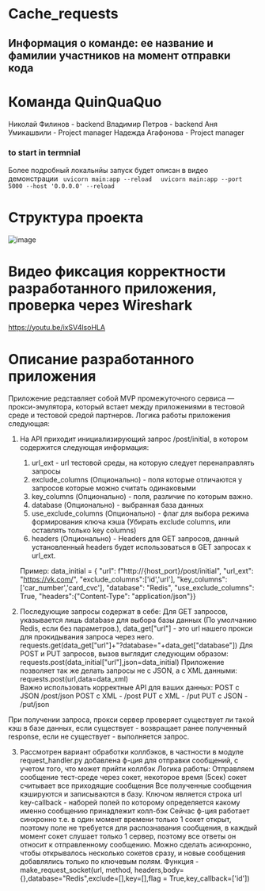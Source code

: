 # Cache_requests
## Информация о команде: ее название и фамилии участников на момент отправки кода
# Команда QuinQuaQuo
Николай Филинов - backend
Владимир Петров - backend
Аня Умикашвили - Project manager
Надежда Агафонова - Project manager

### to start in termnial
Более подробный локальнйы запуск будет описан в видео демонстрации
<code> uvicorn main:app --reload </code>
<code> uvicorn main:app --port 5000 --host '0.0.0.0' --reload </code>

# Структура проекта
![image](https://github.com/Unleashed0000/Cache_requests/assets/31584866/4d6af356-65c1-4155-9ba6-67dc68297dfa)

# Видео фиксация корректности разработанного приложения, проверка через Wireshark
https://youtu.be/ixSV4lsoHLA
# Описание разработанного приложения
Приложение редставляет собой MVP промежуточного сервиса — прокси-эмулятора, который встает между приложениями в тестовой среде и тестовой средой партнеров.
Логика работы приложения следующая:
1. На API приходит инициализирующий запрос  /post/initial, в котором содержится следующая информация:
   1. url_ext - url тестовой среды, на которую следует перенаправлять запросы
   2. exclude_columns (Опционально) - поля которые отличаются у запросов которые можно считать одинаковыми
   3. key_columns (Опционально) - поля, различие по которым важно.
   4. database (Опционально) - выбранная база данных   
   5. use_exclude_columns (Опционально) - флаг для выбора режима формирования ключа кэша (Убирать exclude columns, или оставлять только key columns)
   6. headers (Опционально) - Headers для GET запросов, данный установленный headers будет использоваться в GET запросах к url_ext. 

   Пример:
   data_initial = {
    "url": f"http://{host_port}/post/initial",
    "url_ext": "https://vk.com/",
    "exclude_columns":['id','url'],
    "key_columns":['car_number','card_cvc'],
    "database": "Redis",
    "use_exclude_columns": True,
    "headers":{"Content-Type": "application/json"}}
   
3. Последующие запросы содержат в себе:
Для GET запросов, указывается лишь database для выбора базы данных (По умолчанию Redis, если без параметров.), data_get["url"] - это url нашего прокси для прокидывания запроса через него.
requests.get(data_get["url"]+"?database="+data_get["database"])
Для POST и PUT запросов, вызов выглядит следующим образом:
requests.post(data_initial["url"],json=data_initial)
Приложение позволяет так же делать запросы не с JSON, а с XML данными:
requests.post(url,data=data_xml)  
Важно использовать корректные API для ваших данных:
POST с JSON /post/json
POST с XML - /post
PUT с XML - /put
PUT с JSON - /put/json

При получении запроса, прокси сервер проверяет существует ли такой кэш в базе данных, если существует - возвращает ранее полученный response, если не существует - выполняется запрос.

3. Рассмотрен вариант обработки коллбэков, в частности в модуле request_handler.py добавлена ф-ция для отправки сообщений, с учетом того, что может прийти коллбэк
Логика работы:  Отправляем сообщение тест-среде через сокет, некоторое время (5сек) сокет считывает все приходящие сообщения 
Все полученные сообщения кэшируются и записываются в базу.  Ключом является строка url
key-callback - наборей полей по которому определяется какому именно сообщению принадлежит колл-бэк
Сейчас ф-ция работает синхронно т.е. в один момент времени только 1 сокет открыт, поэтому поле <id>
не требуется для распознавания сообщения, в каждый момент сокет слушает только 1 сервер, поэтому все ответы он относит к отправленному сообщению.
Можно сделать асинхронно, чтобы открывалось несколько сокетов сразу, и новые сообщения добавлялись только по ключевым полям.
Функция - make_request_socket(url, method, headers,body={},database="Redis",exclude=[],key=[],flag = True,key_callback=['id'])

